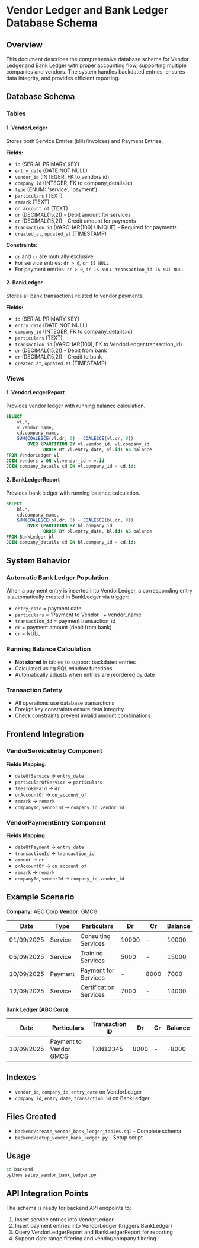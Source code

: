 # Vendor Ledger and Bank Ledger Database Schema

## Overview
This document describes the comprehensive database schema for Vendor Ledger and Bank Ledger with proper accounting flow, supporting multiple companies and vendors. The system handles backdated entries, ensures data integrity, and provides efficient reporting.

## Database Schema

### Tables

#### 1. VendorLedger
Stores both Service Entries (bills/invoices) and Payment Entries.

**Fields:**
- `id` (SERIAL PRIMARY KEY)
- `entry_date` (DATE NOT NULL)
- `vendor_id` (INTEGER, FK to vendors.id)
- `company_id` (INTEGER, FK to company_details.id)
- `type` (ENUM: 'service', 'payment')
- `particulars` (TEXT)
- `remark` (TEXT)
- `on_account_of` (TEXT)
- `dr` (DECIMAL(15,2)) - Debit amount for services
- `cr` (DECIMAL(15,2)) - Credit amount for payments
- `transaction_id` (VARCHAR(100) UNIQUE) - Required for payments
- `created_at`, `updated_at` (TIMESTAMP)

**Constraints:**
- `dr` and `cr` are mutually exclusive
- For service entries: `dr > 0`, `cr IS NULL`
- For payment entries: `cr > 0`, `dr IS NULL`, `transaction_id IS NOT NULL`

#### 2. BankLedger
Stores all bank transactions related to vendor payments.

**Fields:**
- `id` (SERIAL PRIMARY KEY)
- `entry_date` (DATE NOT NULL)
- `company_id` (INTEGER, FK to company_details.id)
- `particulars` (TEXT)
- `transaction_id` (VARCHAR(100), FK to VendorLedger.transaction_id)
- `dr` (DECIMAL(15,2)) - Debit from bank
- `cr` (DECIMAL(15,2)) - Credit to bank
- `created_at`, `updated_at` (TIMESTAMP)

### Views

#### 1. VendorLedgerReport
Provides vendor ledger with running balance calculation.

```sql
SELECT
    vl.*,
    v.vendor_name,
    cd.company_name,
    SUM(COALESCE(vl.dr, 0) - COALESCE(vl.cr, 0))
        OVER (PARTITION BY vl.vendor_id, vl.company_id
              ORDER BY vl.entry_date, vl.id) AS balance
FROM VendorLedger vl
JOIN vendors v ON vl.vendor_id = v.id
JOIN company_details cd ON vl.company_id = cd.id;
```

#### 2. BankLedgerReport
Provides bank ledger with running balance calculation.

```sql
SELECT
    bl.*,
    cd.company_name,
    SUM(COALESCE(bl.dr, 0) - COALESCE(bl.cr, 0))
        OVER (PARTITION BY bl.company_id
              ORDER BY bl.entry_date, bl.id) AS balance
FROM BankLedger bl
JOIN company_details cd ON bl.company_id = cd.id;
```

## System Behavior

### Automatic Bank Ledger Population
When a payment entry is inserted into VendorLedger, a corresponding entry is automatically created in BankLedger via trigger:

- `entry_date` = payment date
- `particulars` = 'Payment to Vendor ' + vendor_name
- `transaction_id` = payment transaction_id
- `dr` = payment amount (debit from bank)
- `cr` = NULL

### Running Balance Calculation
- **Not stored** in tables to support backdated entries
- Calculated using SQL window functions
- Automatically adjusts when entries are reordered by date

### Transaction Safety
- All operations use database transactions
- Foreign key constraints ensure data integrity
- Check constraints prevent invalid amount combinations

## Frontend Integration

### VendorServiceEntry Component
**Fields Mapping:**
- `dateOfService` → `entry_date`
- `particularOfService` → `particulars`
- `feesToBePaid` → `dr`
- `onAccountOf` → `on_account_of`
- `remark` → `remark`
- `companyId`, `vendorId` → `company_id`, `vendor_id`

### VendorPaymentEntry Component
**Fields Mapping:**
- `dateOfPayment` → `entry_date`
- `transactionId` → `transaction_id`
- `amount` → `cr`
- `onAccountOf` → `on_account_of`
- `remark` → `remark`
- `companyId`, `vendorId` → `company_id`, `vendor_id`

## Example Scenario

**Company:** ABC Corp
**Vendor:** GMCG

| Date | Type | Particulars | Dr | Cr | Balance |
|------|------|-------------|----|----|---------|
| 01/09/2025 | Service | Consulting Services | 10000 | - | 10000 |
| 05/09/2025 | Service | Training Services | 5000 | - | 15000 |
| 10/09/2025 | Payment | Payment for Services | - | 8000 | 7000 |
| 12/09/2025 | Service | Certification Services | 7000 | - | 14000 |

**Bank Ledger (ABC Corp):**

| Date | Particulars | Transaction ID | Dr | Cr | Balance |
|------|-------------|----------------|----|----|---------|
| 10/09/2025 | Payment to Vendor GMCG | TXN12345 | 8000 | - | -8000 |

## Indexes
- `vendor_id`, `company_id`, `entry_date` on VendorLedger
- `company_id`, `entry_date`, `transaction_id` on BankLedger

## Files Created
- `backend/create_vendor_bank_ledger_tables.sql` - Complete schema
- `backend/setup_vendor_bank_ledger.py` - Setup script

## Usage
```bash
cd backend
python setup_vendor_bank_ledger.py
```

## API Integration Points
The schema is ready for backend API endpoints to:
1. Insert service entries into VendorLedger
2. Insert payment entries into VendorLedger (triggers BankLedger)
3. Query VendorLedgerReport and BankLedgerReport for reporting
4. Support date range filtering and vendor/company filtering
